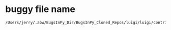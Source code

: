 # buggy file name

```text
/Users/jerry/.abw/BugsInPy_Dir/BugsInPy_Cloned_Repos/luigi/luigi/contrib/hive.py
```
